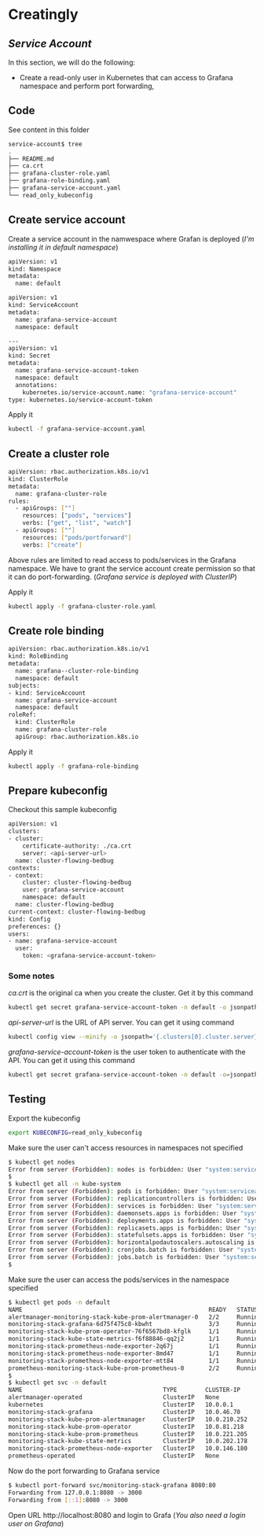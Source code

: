 # Creatingly
## _Service Account_
In this section, we will do the following:
- Create a read-only user in Kubernetes that can access to Grafana namespace and perform port forwarding,

## Code
See content in this folder
```sh
service-account$ tree
.
├── README.md
├── ca.crt
├── grafana-cluster-role.yaml
├── grafana-role-binding.yaml
├── grafana-service-account.yaml
└── read_only_kubeconfig
```
## Create service account

Create a service account in the namwespace where Grafan is deployed (_I'm installing it in default namespace_)

```sh
apiVersion: v1
kind: Namespace
metadata:
  name: default

apiVersion: v1
kind: ServiceAccount
metadata:
  name: grafana-service-account 
  namespace: default

---
apiVersion: v1
kind: Secret
metadata:
  name: grafana-service-account-token
  namespace: default 
  annotations:
    kubernetes.io/service-account.name: "grafana-service-account"
type: kubernetes.io/service-account-token
```
Apply it
```sh
kubectl -f grafana-service-account.yaml
```
## Create a cluster role
```sh
apiVersion: rbac.authorization.k8s.io/v1
kind: ClusterRole
metadata:
  name: grafana-cluster-role
rules:
  - apiGroups: [""]
    resources: ["pods", "services"]
    verbs: ["get", "list", "watch"]
  - apiGroups: [""]
    resources: ["pods/portforward"]
    verbs: ["create"]
```
Above rules are limited to read access to pods/services in the Grafana namespace. We have to grant the service account create permission so that it can do port-forwarding. (_Grafana service is deployed with ClusterIP_)

Apply it
```sh
kubectl apply -f grafana-cluster-role.yaml
```
## Create role binding
```sh
apiVersion: rbac.authorization.k8s.io/v1
kind: RoleBinding
metadata:
  name: grafana--cluster-role-binding
  namespace: default
subjects:
- kind: ServiceAccount
  name: grafana-service-account
  namespace: default
roleRef:
  kind: ClusterRole
  name: grafana-cluster-role
  apiGroup: rbac.authorization.k8s.io
```
Apply it
```sh
kubectl apply -f grafana-role-binding
```
## Prepare kubeconfig
Checkout this sample kubeconfig
```sh
apiVersion: v1
clusters:
- cluster:
    certificate-authority: ./ca.crt
    server: <api-server-url>
  name: cluster-flowing-bedbug
contexts:
- context:
    cluster: cluster-flowing-bedbug
    user: grafana-service-account
    namespace: default
  name: cluster-flowing-bedbug
current-context: cluster-flowing-bedbug
kind: Config
preferences: {}
users:
- name: grafana-service-account
  user:
    token: <grafana-service-account-token>
```
### Some notes
_ca.crt_ is the original ca when you create the cluster. Get it by this command
```sh
kubectl get secret grafana-service-account-token -n default -o jsonpath='{.data.ca\.crt}' | base64 --decode > ca.crt
```
_api-server-url_ is the URL of API server. You can get it using command
```sh
kubectl config view --minify -o jsonpath='{.clusters[0].cluster.server}'
```
_grafana-service-account-token_ is the user token to authenticate with the API. You can get it using this command
```sh
kubectl get secret grafana-service-account-token -n default -o=jsonpath='{.data.token}' | base64 --decode
```
## Testing
Export the kubeconfig
```sh
export KUBECONFIG=read_only_kubeconfig
```
Make sure the user can't access resources in namespaces not specified
```sh
$ kubectl get nodes
Error from server (Forbidden): nodes is forbidden: User "system:serviceaccount:default:grafana-service-account" cannot list resource "nodes" in API group "" at the cluster scope
$ 
$ kubectl get all -n kube-system
Error from server (Forbidden): pods is forbidden: User "system:serviceaccount:default:grafana-service-account" cannot list resource "pods" in API group "" in the namespace "kube-system"
Error from server (Forbidden): replicationcontrollers is forbidden: User "system:serviceaccount:default:grafana-service-account" cannot list resource "replicationcontrollers" in API group "" in the namespace "kube-system"
Error from server (Forbidden): services is forbidden: User "system:serviceaccount:default:grafana-service-account" cannot list resource "services" in API group "" in the namespace "kube-system"
Error from server (Forbidden): daemonsets.apps is forbidden: User "system:serviceaccount:default:grafana-service-account" cannot list resource "daemonsets" in API group "apps" in the namespace "kube-system"
Error from server (Forbidden): deployments.apps is forbidden: User "system:serviceaccount:default:grafana-service-account" cannot list resource "deployments" in API group "apps" in the namespace "kube-system"
Error from server (Forbidden): replicasets.apps is forbidden: User "system:serviceaccount:default:grafana-service-account" cannot list resource "replicasets" in API group "apps" in the namespace "kube-system"
Error from server (Forbidden): statefulsets.apps is forbidden: User "system:serviceaccount:default:grafana-service-account" cannot list resource "statefulsets" in API group "apps" in the namespace "kube-system"
Error from server (Forbidden): horizontalpodautoscalers.autoscaling is forbidden: User "system:serviceaccount:default:grafana-service-account" cannot list resource "horizontalpodautoscalers" in API group "autoscaling" in the namespace "kube-system"
Error from server (Forbidden): cronjobs.batch is forbidden: User "system:serviceaccount:default:grafana-service-account" cannot list resource "cronjobs" in API group "batch" in the namespace "kube-system"
Error from server (Forbidden): jobs.batch is forbidden: User "system:serviceaccount:default:grafana-service-account" cannot list resource "jobs" in API group "batch" in the namespace "kube-system"
$ 
```
Make sure the user can access the pods/services in the namespace specified
```sh
$ kubectl get pods -n default
NAME                                                     READY   STATUS    RESTARTS   AGE
alertmanager-monitoring-stack-kube-prom-alertmanager-0   2/2     Running   0          11h
monitoring-stack-grafana-6d75f475c8-kbwht                3/3     Running   0          11h
monitoring-stack-kube-prom-operator-76f6567bd8-kfglk     1/1     Running   0          11h
monitoring-stack-kube-state-metrics-f6f88846-qq2j2       1/1     Running   0          11h
monitoring-stack-prometheus-node-exporter-2q67j          1/1     Running   0          11h
monitoring-stack-prometheus-node-exporter-8md47          1/1     Running   0          11h
monitoring-stack-prometheus-node-exporter-mtt84          1/1     Running   0          11h
prometheus-monitoring-stack-kube-prom-prometheus-0       2/2     Running   0          11h
$ 
$ kubectl get svc -n default
NAME                                        TYPE        CLUSTER-IP     EXTERNAL-IP   PORT(S)                      AGE
alertmanager-operated                       ClusterIP   None           <none>        9093/TCP,9094/TCP,9094/UDP   11h
kubernetes                                  ClusterIP   10.0.0.1       <none>        443/TCP                      13h
monitoring-stack-grafana                    ClusterIP   10.0.46.70     <none>        80/TCP                       11h
monitoring-stack-kube-prom-alertmanager     ClusterIP   10.0.210.252   <none>        9093/TCP,8080/TCP            11h
monitoring-stack-kube-prom-operator         ClusterIP   10.0.81.218    <none>        443/TCP                      11h
monitoring-stack-kube-prom-prometheus       ClusterIP   10.0.221.205   <none>        9090/TCP,8080/TCP            11h
monitoring-stack-kube-state-metrics         ClusterIP   10.0.202.178   <none>        8080/TCP                     11h
monitoring-stack-prometheus-node-exporter   ClusterIP   10.0.146.180   <none>        9100/TCP                     11h
prometheus-operated                         ClusterIP   None           <none>        9090/TCP                     11h
```
Now do the port forwarding to Grafana service
```sh
$ kubectl port-forward svc/monitoring-stack-grafana 8080:80
Forwarding from 127.0.0.1:8080 -> 3000
Forwarding from [::1]:8080 -> 3000
```
Open URL http://localhost:8080 and login to Grafa (_You also need a login user on Grafana_)